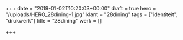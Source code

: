 +++
date = "2019-01-02T10:20:03+00:00"
draft = true
hero = "/uploads/HERO_28dining-1.jpg"
klant = "28dining"
tags = ["identiteit", "drukwerk"]
title = "28dining"
werk = []

+++
